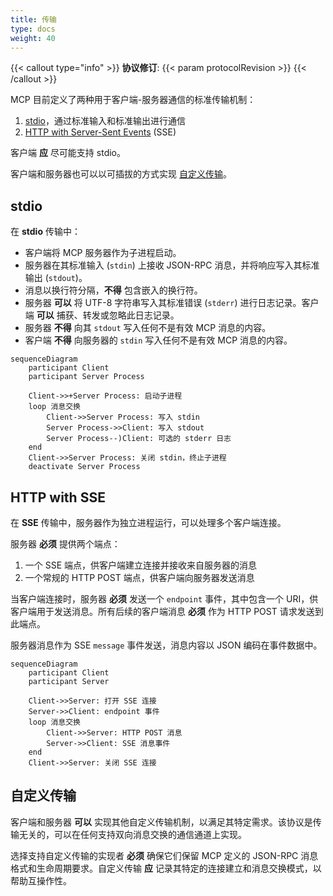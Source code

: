 ```yaml
---
title: 传输
type: docs
weight: 40
---
```

{{< callout type="info" >}}
**协议修订**: {{< param protocolRevision >}}
{{< /callout >}}

MCP 目前定义了两种用于客户端-服务器通信的标准传输机制：
1. [stdio](#stdio)，通过标准输入和标准输出进行通信
2. [HTTP with Server-Sent Events](#http-with-sse) (SSE)

客户端 **应** 尽可能支持 stdio。

客户端和服务器也可以以可插拔的方式实现 [自定义传输](#custom-transports)。

## stdio
在 **stdio** 传输中：
* 客户端将 MCP 服务器作为子进程启动。
* 服务器在其标准输入 (`stdin`) 上接收 JSON-RPC 消息，并将响应写入其标准输出 (`stdout`)。
* 消息以换行符分隔，**不得** 包含嵌入的换行符。
* 服务器 **可以** 将 UTF-8 字符串写入其标准错误 (`stderr`) 进行日志记录。客户端 **可以** 捕获、转发或忽略此日志记录。
* 服务器 **不得** 向其 `stdout` 写入任何不是有效 MCP 消息的内容。
* 客户端 **不得** 向服务器的 `stdin` 写入任何不是有效 MCP 消息的内容。

```mermaid
sequenceDiagram
    participant Client
    participant Server Process

    Client->>+Server Process: 启动子进程
    loop 消息交换
        Client->>Server Process: 写入 stdin
        Server Process->>Client: 写入 stdout
        Server Process--)Client: 可选的 stderr 日志
    end
    Client->>Server Process: 关闭 stdin，终止子进程
    deactivate Server Process
```

## HTTP with SSE
在 **SSE** 传输中，服务器作为独立进程运行，可以处理多个客户端连接。

服务器 **必须** 提供两个端点：

1. 一个 SSE 端点，供客户端建立连接并接收来自服务器的消息
2. 一个常规的 HTTP POST 端点，供客户端向服务器发送消息

当客户端连接时，服务器 **必须** 发送一个 `endpoint` 事件，其中包含一个 URI，供客户端用于发送消息。所有后续的客户端消息 **必须** 作为 HTTP POST 请求发送到此端点。

服务器消息作为 SSE `message` 事件发送，消息内容以 JSON 编码在事件数据中。

```mermaid
sequenceDiagram
    participant Client
    participant Server

    Client->>Server: 打开 SSE 连接
    Server->>Client: endpoint 事件
    loop 消息交换
        Client->>Server: HTTP POST 消息
        Server->>Client: SSE 消息事件
    end
    Client->>Server: 关闭 SSE 连接
```

## 自定义传输

客户端和服务器 **可以** 实现其他自定义传输机制，以满足其特定需求。该协议是传输无关的，可以在任何支持双向消息交换的通信通道上实现。

选择支持自定义传输的实现者 **必须** 确保它们保留 MCP 定义的 JSON-RPC 消息格式和生命周期要求。自定义传输 **应** 记录其特定的连接建立和消息交换模式，以帮助互操作性。
